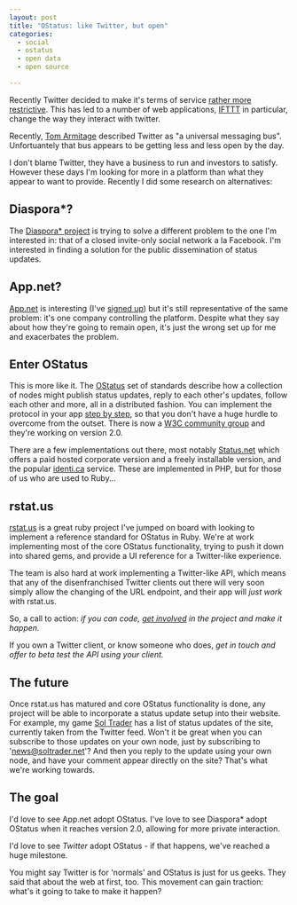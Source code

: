 ```yaml
---
layout: post
title: "OStatus: like Twitter, but open"
categories:
  - social
  - ostatus
  - open data
  - open source

---
```


Recently Twitter decided to make it's terms of service [rather more restrictive](https://dev.twitter.com/blog/changes-coming-to-twitter-api). This has led to a number of web applications, [IFTTT](http://thenextweb.com/apps/2012/09/20/ifttt-removes-twitter-triggers-comply-new-api-policies/) in particular, change the way they interact with twitter.

Recently, [Tom Armitage](http://twitter.com/infovore) described Twitter as "a universal messaging bus". Unfortuantely that bus appears to be getting less and less open by the day.

I don't blame Twitter, they have a business to run and investors to satisfy. However these days I'm looking for more in a platform than what they appear to want to provide. Recently I did some research on alternatives:

## Diaspora\*?

The [Diaspora\* project](http://diasporaproject.org/) is trying to solve a different problem to the one I'm interested in: that of a closed invite-only social network a la Facebook. I'm interested in finding a solution for the public dissemination of status updates.

## App.net?

[App.net](http://app.net) is interesting (I've [signed up](http://alpha.app.net/chrismdp)) but it's still representative of the same problem: it's one company controlling the platform. Despite what they say about how they're going to remain open, it's just the wrong set up for me and exacerbates the problem.

## Enter OStatus

This is more like it. The [OStatus](http://ostatus.org/faq) set of standards describe how a collection of nodes might publish status updates, reply to each other's updates, follow each other and more, all in a distributed fashion. You can implement the protocol in your app [step by step](http://ostatus.org/2010/10/04/how-ostatus-enable-your-application), so that you don't have a huge hurdle to overcome from the outset. There is now a [W3C community group](http://www.w3.org/community/ostatus/) and they're working on version 2.0.

There are a few implementations out there, most notably [Status.net](http://status.net) which offers a paid hosted corporate version and a freely installable version, and the popular [identi.ca](http//identi.ca) service. These are implemented in PHP, but for those of us who are used to Ruby...

## rstat.us

[rstat.us](http://rstat.us) is a great ruby project I've jumped on board with looking to implement a reference standard for OStatus in Ruby. We're at work implementing most of the core OStatus functionality, trying to push it down into shared gems, and provide a UI reference for a Twitter-like experience.

The team is also hard at work implementing a Twitter-like API, which means that any of the disenfranchised Twitter clients out there will very soon simply allow the changing of the URL endpoint, and their app will <i>just work</i> with rstat.us.

So, a call to action: *if you can code, [get involved](http://github.com/hotsh/rstat.us) in the project and make it happen.*

If you own a Twitter client, or know someone who does, *get in touch and offer to beta test the API using your client.*

## The future

Once rstat.us has matured and core OStatus functionality is done, any project will be able to incorporate a status update setup into their website. For example, my game [Sol Trader](http://soltrader.net) has a list of status updates of the site, currently taken from the Twitter feed. Won't it be great when you can subscribe to those updates on your own node, just by subscribing to 'news@soltrader.net'?  And then you reply to the update using your own node, and have your comment appear directly on the site? That's what we're working towards.

## The goal

I'd love to see App.net adopt OStatus. I've love to see Diaspora\* adopt OStatus when it reaches version 2.0, allowing for more private interaction.

I'd love to see <i>Twitter</i> adopt OStatus - if that happens, we've reached a huge milestone.

You might say Twitter is for 'normals' and OStatus is just for us geeks. They said that about the web at first, too. This movement can gain traction: what's it going to take to make it happen?

